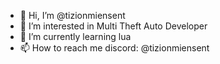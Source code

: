 - 👋 Hi, I’m @tizionmiensent
- 👀 I’m interested in Multi Theft Auto Developer
- 🌱 I’m currently learning lua
- 📫 How to reach me discord: @tizionmiensent

<!---
tizionmiensent/tizionmiensent is a ✨ special ✨ repository because its `README.md` (this file) appears on your GitHub profile.
You can click the Preview link to take a look at your changes.
--->

